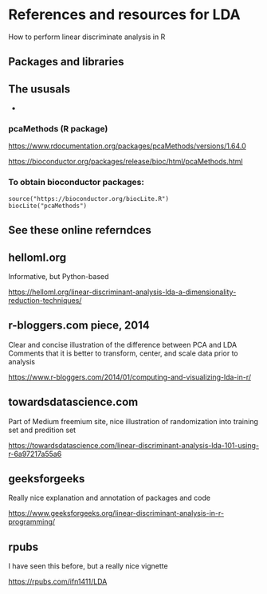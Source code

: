 # References and resources for LDA

How to perform linear discriminate analysis in R

## Packages and libraries

## The ususals
 - 

### pcaMethods (R package)

https://www.rdocumentation.org/packages/pcaMethods/versions/1.64.0

https://bioconductor.org/packages/release/bioc/html/pcaMethods.html


### To obtain bioconductor packages:
```
source("https://bioconductor.org/biocLite.R")
biocLite("pcaMethods")
```

## See these online referndces

## helloml.org

Informative, but Python-based

https://helloml.org/linear-discriminant-analysis-lda-a-dimensionality-reduction-techniques/

## r-bloggers.com piece, 2014

Clear and concise illustration of the difference between PCA and LDA
Comments that it is better to transform, center, and scale data prior to
analysis

https://www.r-bloggers.com/2014/01/computing-and-visualizing-lda-in-r/

## towardsdatascience.com

Part of Medium freemium site, nice illustration of randomization into 
training set and predition set

https://towardsdatascience.com/linear-discriminant-analysis-lda-101-using-r-6a97217a55a6

## geeksforgeeks

Really nice explanation and annotation of packages and code

https://www.geeksforgeeks.org/linear-discriminant-analysis-in-r-programming/

## rpubs

I have seen this before, but a really nice vignette 

https://rpubs.com/ifn1411/LDA
